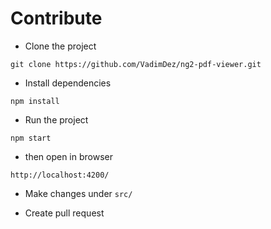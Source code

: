 # Contribute

* Clone the project
```
git clone https://github.com/VadimDez/ng2-pdf-viewer.git
```

* Install dependencies
```
npm install
```

* Run the project
```
npm start
```

* then open in browser
```
http://localhost:4200/
```

* Make changes under `src/`

* Create pull request
